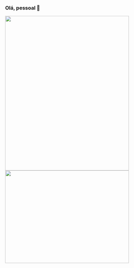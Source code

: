 ### Olá, pessoal 👋

<div>
<a align="center" href="https://github.com/anuraghazra/github-readme-stats">
  <img align="center" height=500 width=400 src="https://github-readme-stats.vercel.app/api?username=evertonpsantos&show_icons=true&theme=vision-friendly-dark" />
</a>
<a align="center" href="https://github.com/anuraghazra/convoychat">
  <img align="center" height=300 width=400 src="https://github-readme-stats.vercel.app/api/top-langs/?username=evertonpsantos&layout=compact&theme=vision-friendly-dark" />
</a>
</div>
